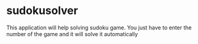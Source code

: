 # sudokusolver
This application will help solving sudoku game. You just have to enter the number of the game and it will solve it automatically
